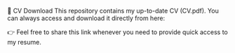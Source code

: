 📄 CV Download
This repository contains my up-to-date CV (CV.pdf).
You can always access and download it directly from here:

👉 Feel free to share this link whenever you need to provide quick access to my resume.

